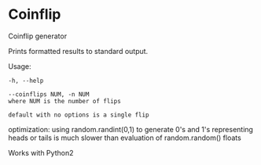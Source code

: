 Coinflip
========
Coinflip generator

Prints formatted results to standard output.

Usage:

    -h, --help

    --coinflips NUM, -n NUM
    where NUM is the number of flips

    default with no options is a single flip

optimization:
    using random.randint(0,1) to generate 0's and 1's
    representing heads or tails is much slower than
    evaluation of random.random() floats

Works with Python2
